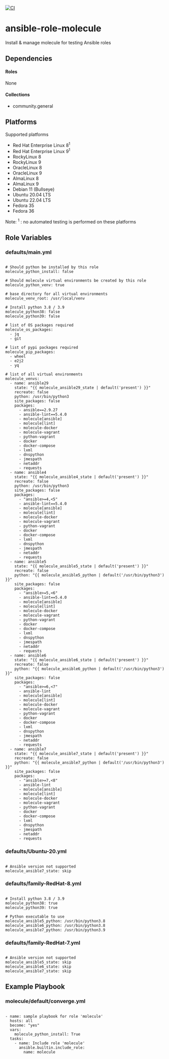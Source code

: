 [![CI](https://github.com/de-it-krachten/ansible-role-molecule/workflows/CI/badge.svg?event=push)](https://github.com/de-it-krachten/ansible-role-molecule/actions?query=workflow%3ACI)


# ansible-role-molecule

Install & manage molecule for testing Ansible roles



## Dependencies

#### Roles
None

#### Collections
- community.general

## Platforms

Supported platforms

- Red Hat Enterprise Linux 8<sup>1</sup>
- Red Hat Enterprise Linux 9<sup>1</sup>
- RockyLinux 8
- RockyLinux 9
- OracleLinux 8
- OracleLinux 9
- AlmaLinux 8
- AlmaLinux 9
- Debian 11 (Bullseye)
- Ubuntu 20.04 LTS
- Ubuntu 22.04 LTS
- Fedora 35
- Fedora 36

Note:
<sup>1</sup> : no automated testing is performed on these platforms

## Role Variables
### defaults/main.yml
<pre><code>
# Should python be installed by this role
molecule_python_install: false

# Should molecule virtual environments be created by this role
molecule_python_venv: true

# base directory for all virtual environments
molecule_venv_root: /usr/local/venv

# Install python 3.8 / 3.9
molecule_python38: false
molecule_python39: false

# list of OS packages required
molecule_os_packages:
  - jq
  - git

# list of pypi packages required
molecule_pip_packages:
  - wheel
  - e2j2
  - yq

# list of all virtual environments
molecule_venvs:
  - name: ansible29
    state: "{{ molecule_ansible29_state | default('present') }}"
    recreate: false
    python: /usr/bin/python3
    site_packages: false
    packages:
      - ansible==2.9.27
      - ansible-lint==5.4.0
      - molecule[ansible]
      - molecule[lint]
      - molecule-docker
      - molecule-vagrant
      - python-vagrant
      - docker
      - docker-compose
      - lxml
      - dnspython
      - jmespath
      - netaddr
      - requests
  - name: ansible4
    state: "{{ molecule_ansible4_state | default('present') }}"
    recreate: false
    python: /usr/bin/python3
    site_packages: false
    packages:
      - "ansible>=4,<5"
      - ansible-lint==5.4.0
      - molecule[ansible]
      - molecule[lint]
      - molecule-docker
      - molecule-vagrant
      - python-vagrant
      - docker
      - docker-compose
      - lxml
      - dnspython
      - jmespath
      - netaddr
      - requests
  - name: ansible5
    state: "{{ molecule_ansible5_state | default('present') }}"
    recreate: false
    python: "{{ molecule_ansible5_python | default('/usr/bin/python3') }}"
    site_packages: false
    packages:
      - "ansible>=5,<6"
      - ansible-lint==5.4.0
      - molecule[ansible]
      - molecule[lint]
      - molecule-docker
      - molecule-vagrant
      - python-vagrant
      - docker
      - docker-compose
      - lxml
      - dnspython
      - jmespath
      - netaddr
      - requests
  - name: ansible6
    state: "{{ molecule_ansible6_state | default('present') }}"
    recreate: false
    python: "{{ molecule_ansible6_python | default('/usr/bin/python3') }}"
    site_packages: false
    packages:
      - "ansible>=6,<7"
      - ansible-lint
      - molecule[ansible]
      - molecule[lint]
      - molecule-docker
      - molecule-vagrant
      - python-vagrant
      - docker
      - docker-compose
      - lxml
      - dnspython
      - jmespath
      - netaddr
      - requests
  - name: ansible7
    state: "{{ molecule_ansible7_state | default('present') }}"
    recreate: false
    python: "{{ molecule_ansible7_python | default('/usr/bin/python3') }}"
    site_packages: false
    packages:
      - "ansible>=7,<8"
      - ansible-lint
      - molecule[ansible]
      - molecule[lint]
      - molecule-docker
      - molecule-vagrant
      - python-vagrant
      - docker
      - docker-compose
      - lxml
      - dnspython
      - jmespath
      - netaddr
      - requests
</pre></code>

### defaults/Ubuntu-20.yml
<pre><code>
# Ansible version not supported
molecule_ansible7_state: skip
</pre></code>

### defaults/family-RedHat-8.yml
<pre><code>
# Install python 3.8 / 3.9
molecule_python38: true
molecule_python39: true

# Python executable to use
molecule_ansible5_python: /usr/bin/python3.8
molecule_ansible6_python: /usr/bin/python3.8
molecule_ansible7_python: /usr/bin/python3.9
</pre></code>

### defaults/family-RedHat-7.yml
<pre><code>
# Ansible version not supported
molecule_ansible5_state: skip
molecule_ansible6_state: skip
molecule_ansible7_state: skip
</pre></code>




## Example Playbook
### molecule/default/converge.yml
<pre><code>
- name: sample playbook for role 'molecule'
  hosts: all
  become: "yes"
  vars:
    molecule_python_install: True
  tasks:
    - name: Include role 'molecule'
      ansible.builtin.include_role:
        name: molecule
</pre></code>
